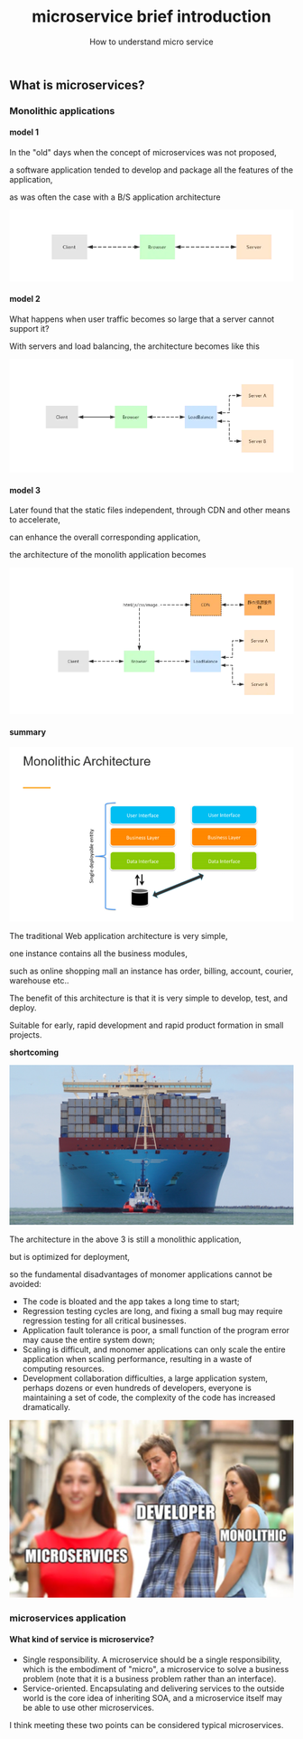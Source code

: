 ﻿---
layout: post
title: microservice brief introduction
subtitle: How to understand micro service
tags: [technology]
comments: true
---


## What is microservices?


### Monolithic applications

#### model 1

In the "old" days when the concept of microservices was not proposed, 

a software application tended to develop and package all the features of the application, 

as was often the case with a B/S application architecture

![Crepe](/img/microservice/p001.png)

#### model 2

What happens when user traffic becomes so large that a server cannot support it? 

With servers and load balancing, the architecture becomes like this

![Crepe](/img/microservice/p002.png)

#### model 3

Later found that the static files independent, through CDN and other means to accelerate, 

can enhance the overall corresponding application, 

the architecture of the monolith application becomes

![Crepe](/img/microservice/p003.png)

#### summary

![Crepe](/img/microservice/p004.png)

The traditional Web application architecture is very simple, 

one instance contains all the business modules, 

such as online shopping mall an instance has order, billing, account, courier, warehouse etc.. 

The benefit of this architecture is that it is very simple to develop, test, and deploy. 

Suitable for early, rapid development and rapid product formation in small projects.

**shortcoming**

![Crepe](/img/microservice/p005.png)

The architecture in the above 3 is still a monolithic application, 

but is optimized for deployment, 

so the fundamental disadvantages of monomer applications cannot be avoided:

  - The code is bloated and the app takes a long time to start;
  - Regression testing cycles are long, and fixing a small bug may require regression testing for all critical businesses.
  - Application fault tolerance is poor, a small function of the program error may cause the entire system down;
  - Scaling is difficult, and monomer applications can only scale the entire application when scaling performance, resulting in a waste of computing resources.
  - Development collaboration difficulties, a large application system, perhaps dozens or even hundreds of developers, everyone is maintaining a set of code, the complexity of the code has increased dramatically.


![Crepe](/img/microservice/p006.png)

### microservices application

#### What kind of service is microservice?

  - Single responsibility. A microservice should be a single responsibility, which is the embodiment of "micro", a microservice to solve a business problem (note that it is a business problem rather than an interface).
  - Service-oriented. Encapsulating and delivering services to the outside world is the core idea of inheriting SOA, and a microservice itself may be able to use other microservices.

I think meeting these two points can be considered typical microservices.

